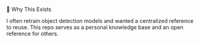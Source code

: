 📌 Why This Exists

I often retrain object detection models and wanted a centralized reference to reuse. This repo serves as a personal knowledge base and an open reference for others.
